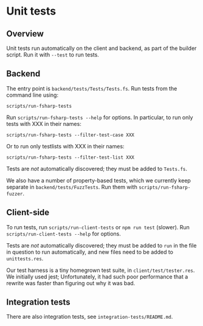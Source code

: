 # Unit tests

## Overview

Unit tests run automatically on the client and backend, as part of
the builder script. Run it with `--test` to run tests.

## Backend

The entry point is `backend/tests/Tests/Tests.fs`. Run tests from the
command line using:

`scripts/run-fsharp-tests`

Run `scripts/run-fsharp-tests --help` for options. In particular, to run only
tests with XXX in their names:

`scripts/run-fsharp-tests --filter-test-case XXX`

Or to run only testlists with XXX in their names:

`scripts/run-fsharp-tests --filter-test-list XXX`

Tests are _not_ automatically discovered; they must be added to `Tests.fs`.

We also have a number of property-based tests, which we currently keep separate
in `backend/tests/FuzzTests`. Run them with `scripts/run-fsharp-fuzzer`.

## Client-side

To run tests, run `scripts/run-client-tests` or `npm run test` (slower).
Run `scripts/run-client-tests --help` for options.

Tests are _not_ automatically discovered; they must be added to `run` in the
file in question to run automatically, and new files need to be added to
`unittests.res`.

Our test harness is a tiny homegrown test suite, in `client/test/tester.res`.
We initially used jest; Unfortunately, it had such poor performance that a
rewrite was faster than figuring out why it was bad.

## Integration tests

There are also integration tests, see `integration-tests/README.md`.
